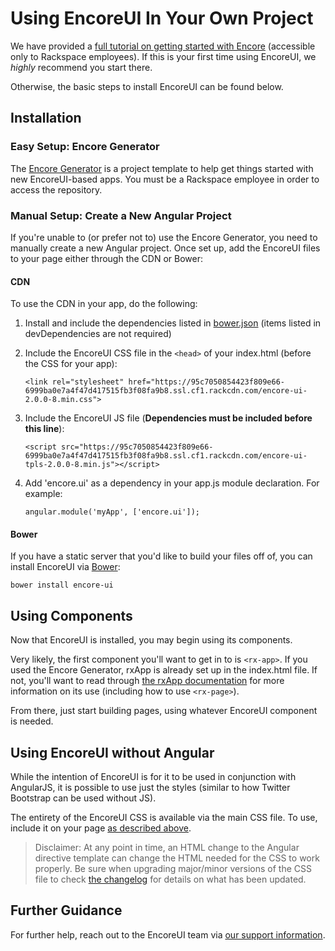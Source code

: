 # Using EncoreUI In Your Own Project

We have provided a [full tutorial on getting started with Encore](https://pages.github.rackspace.com/EncoreUI/encore-tutorial/index.html) (accessible only to Rackspace employees). If this is your first time using EncoreUI, we *highly* recommend you start there.

Otherwise, the basic steps to install EncoreUI can be found below.

## Installation

### Easy Setup: Encore Generator

The [Encore Generator](https://github.com/rackerlabs/generator-encore) is a project template to help get things started with new EncoreUI-based apps. You must be a Rackspace employee in order to access the repository.


### Manual Setup: Create a New Angular Project

If you're unable to (or prefer not to) use the Encore Generator, you need to manually create a new Angular project. Once set up, add the EncoreUI files to your page either through the CDN or Bower:

#### CDN

To use the CDN in your app, do the following:

1. Install and include the dependencies listed in [bower.json](./bower.json) (items listed in devDependencies are not required)

2. Include the EncoreUI CSS file in the `<head>` of your index.html (before the CSS for your app):

    ```
    <link rel="stylesheet" href="https://95c7050854423f809e66-6999ba0e7a4f47d417515fb3f08fa9b8.ssl.cf1.rackcdn.com/encore-ui-2.0.0-8.min.css">
    ```

3. Include the EncoreUI JS file (**Dependencies must be included before this line**):

    ```
    <script src="https://95c7050854423f809e66-6999ba0e7a4f47d417515fb3f08fa9b8.ssl.cf1.rackcdn.com/encore-ui-tpls-2.0.0-8.min.js"></script>
    ```

4. Add 'encore.ui' as a dependency in your app.js module declaration. For example:

    ```
    angular.module('myApp', ['encore.ui']);
    ```

#### Bower

If you have a static server that you'd like to build your files off of, you can install EncoreUI via [Bower](http://bower.io):

```
bower install encore-ui
```

## Using Components

Now that EncoreUI is installed, you may begin using its components.

Very likely, the first component you'll want to get in to is `<rx-app>`. If you used the Encore Generator, rxApp is already set up in the index.html file. If not, you'll want to read through [the rxApp documentation](http://rackerlabs.github.io/encore-ui/#/components/rxApp) for more information on its use (including how to use `<rx-page>`).

From there, just start building pages, using whatever EncoreUI component is needed.

## Using EncoreUI without Angular

While the intention of EncoreUI is for it to be used in conjunction with AngularJS, it is possible to use just the styles (similar to how Twitter Bootstrap can be used without JS).

The entirety of the EncoreUI CSS is available via the main CSS file. To use, include it on your page [as described above](#cdn).

> Disclaimer: At any point in time, an HTML change to the Angular directive template can change the HTML needed for the CSS to work properly. Be sure when upgrading major/minor versions of the CSS file to check [the changelog](../CHANGELOG.md) for details on what has been updated.

## Further Guidance

For further help, reach out to the EncoreUI team via [our support information](https://github.com/rackerlabs/encore-ui#general-support).
